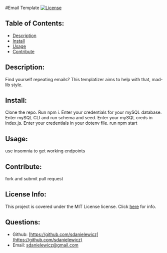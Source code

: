 #Email Template [![License](https://img.shields.io/badge/License-MIT-yellow.svg)](https://opensource.org/licenses/MIT)
   ## Table of Contents:
   * [Description](#description)
   * [Install](#install)
   * [Usage](#usage)
   * [Contribute](#contribute)
   ## Description: 
   Find yourself repeating emails? This templatizer aims to help with that, mad-lib style.
   ## Install: 
   Clone the repo. Run npm i. Enter your credentials for your mySQL database. Enter mySQL CLI and run schema and seed. Enter your mySQL creds in index.js. Enter your credentials in your dotenv file. run npm start
   ## Usage:
   use insomnia to get working endpoints
   ## Contribute: 
   fork and submit pull request
   ## License Info:
   This project is covered under the MIT License license. Click [here](https://opensource.org/licenses/MIT) for info.
   ## Questions:
   * Github: [https://github.com/sdanielewicz](https://github.com/sdanielewicz)
   * Email: [sdanielewicz@gmail.com](mailto:sdanielewicz@gmail.com)
   
